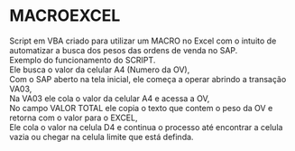 # MACROEXCEL
Script em VBA criado para utilizar um MACRO no Excel com o intuito de automatizar a busca dos pesos das ordens de venda no SAP.<br>
Exemplo do funcionamento do SCRIPT.<br>
Ele busca o valor da celular A4 (Numero da OV),<br>
Com o SAP aberto na tela inicial, ele começa a operar abrindo a transação VA03,<br>
Na VA03 ele cola o valor da celular A4 e acessa a OV,<br>
No campo VALOR TOTAL ele copia o texto que contem o peso da OV e retorna com o valor para o EXCEL,<br>
Ele cola o valor na celula D4 e continua o processo até encontrar a celula vazia ou chegar na celula limite que está definda.<br>
